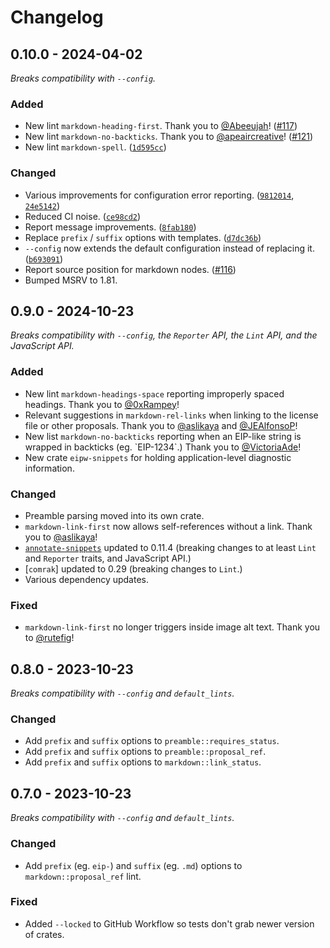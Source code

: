# Changelog

## 0.10.0 - 2024-04-02

_Breaks compatibility with `--config`._

### Added

 - New lint `markdown-heading-first`. Thank you to [@Abeeujah]! ([#117])
 - New lint `markdown-no-backticks`. Thank you to [@apeaircreative]! ([#121])
 - New lint `markdown-spell`. ([`1d595cc`])

### Changed

 - Various improvements for configuration error reporting. ([`9812014`],
   [`24e5142`])
 - Reduced CI noise. ([`ce98cd2`])
 - Report message improvements. ([`8fab180`])
 - Replace `prefix` / `suffix` options with templates. ([`d7dc36b`])
 - `--config` now extends the default configuration instead of replacing it. ([`b693091`])
 - Report source position for markdown nodes. ([#116])
 - Bumped MSRV to 1.81.

[`24e5142`]: https://github.com/ethereum/eipw/commit/24e51422403126d3e78a3d9bb1df80c29cc4b085
[`9812014`]: https://github.com/ethereum/eipw/commit/9812014159fd609c6c3addb21b27f87257ff29c0
[`ce98cd2`]: https://github.com/ethereum/eipw/commit/ce98cd20a192199b4d5be5089af7207f61fb8495
[`8fab180`]: https://github.com/ethereum/eipw/commit/8fab1807926774579d7b40ca2d853ea5054f4985
[`d7dc36b`]: https://github.com/ethereum/eipw/commit/d7dc36b6d339f4416d11d40427fa855fd0ac0c0e
[#117]: https://github.com/ethereum/eipw/pull/117
[@Abeeujah]: https://github.com/Abeeujah
[#121]: https://github.com/ethereum/eipw/pull/121
[@apeaircreative]: https://github.com/apeaircreative
[`b693091`]: https://github.com/ethereum/eipw/commit/b6930911a0b91fd71fc16ca924c617f4bdec9b2d
[`1d595cc`]: https://github.com/ethereum/eipw/commit/1d595cc61ba4f92838096429211d1b475b546d37
[#116]: https://github.com/ethereum/eipw/pull/116

## 0.9.0 - 2024-10-23

_Breaks compatibility with `--config`, the `Reporter` API, the `Lint` API, and the JavaScript API._

### Added

 - New lint `markdown-headings-space` reporting improperly spaced headings.  Thank you to [@0xRampey]!
 - Relevant suggestions in `markdown-rel-links` when linking to the license file or other proposals. Thank you to [@aslikaya] and [@JEAlfonsoP]!
 - New list `markdown-no-backticks` reporting when an EIP-like string is wrapped in backticks (eg. \`EIP-1234\`.) Thank you to [@VictoriaAde]!
 - New crate `eipw-snippets` for holding application-level diagnostic information.


[@0xRampey]: https://github.com/0xRampey
[@aslikaya]: https://github.com/aslikaya
[@JEAlfonsoP]: https://github.com/JEAlfonsoP
[@VictoriaAde]: https://github.com/VictoriaAde

### Changed

 - Preamble parsing moved into its own crate.
 - `markdown-link-first` now allows self-references without a link. Thank you to [@aslikaya]!
 - [`annotate-snippets`] updated to 0.11.4 (breaking changes to at least `Lint` and `Reporter` traits, and JavaScript API.)
 - [`comrak`] updated to 0.29 (breaking changes to `Lint`.)
 - Various dependency updates.

[`annotate-snippets`]: https://crates.io/crates/annotate-snippets

### Fixed

 - `markdown-link-first` no longer triggers inside image alt text. Thank you to [@rutefig]!

[@rutefig]: https://github.com/rutefig

## 0.8.0 - 2023-10-23

_Breaks compatibility with `--config` and `default_lints`._

### Changed

- Add `prefix` and `suffix` options to `preamble::requires_status`.
- Add `prefix` and `suffix` options to `preamble::proposal_ref`.
- Add `prefix` and `suffix` options to `markdown::link_status`.

## 0.7.0 - 2023-10-23

_Breaks compatibility with `--config` and `default_lints`._

### Changed

- Add `prefix` (eg. `eip-`) and `suffix` (eg. `.md`) options to
  `markdown::proposal_ref` lint.

### Fixed

- Added `--locked` to GitHub Workflow so tests don't grab newer version of
  crates.
